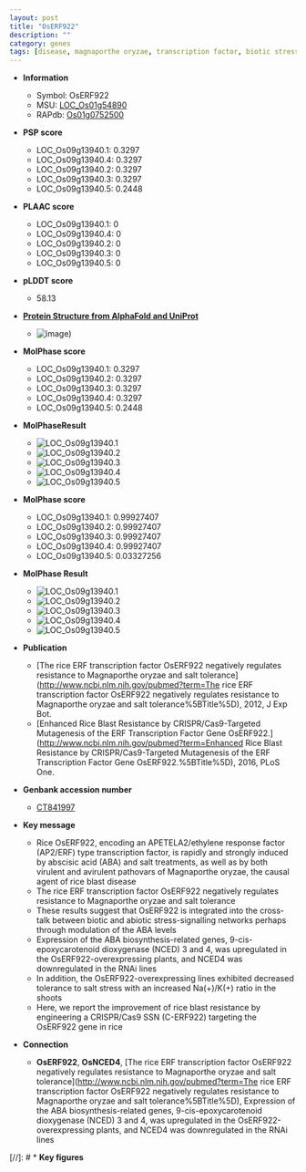 ```yaml
---
layout: post
title: "OsERF922"
description: ""
category: genes
tags: [disease, magnaporthe oryzae, transcription factor, biotic stress,  ABA , ethylene, blast, shoot, abiotic stress, salt, salt stress, salt tolerance, blast disease, resistance, blast resistance]
---
```


* **Information**  
    + Symbol: OsERF922  
    + MSU: [LOC_Os01g54890](http://rice.plantbiology.msu.edu/cgi-bin/ORF_infopage.cgi?orf=LOC_Os01g54890)  
    + RAPdb: [Os01g0752500](http://rapdb.dna.affrc.go.jp/viewer/gbrowse_details/irgsp1?name=Os01g0752500)  

* **PSP score**  
    + LOC_Os09g13940.1: 0.3297 
    + LOC_Os09g13940.4: 0.3297 
    + LOC_Os09g13940.2: 0.3297 
    + LOC_Os09g13940.3: 0.3297 
    + LOC_Os09g13940.5: 0.2448 

* **PLAAC score**  
    + LOC_Os09g13940.1: 0 
    + LOC_Os09g13940.4: 0 
    + LOC_Os09g13940.2: 0 
    + LOC_Os09g13940.3: 0 
    + LOC_Os09g13940.5: 0 

* **pLDDT score**
    + 58.13

* **[Protein Structure from AlphaFold and UniProt](https://www.uniprot.org/uniprotkb/Q0JJ98/entry#structure)**
    + ![image](https://ricepsp.github.io/images/Q0/AF-Q0JJ98-F1.png))

* **MolPhase score**
    + LOC_Os09g13940.1: 0.3297
    + LOC_Os09g13940.2: 0.3297
    + LOC_Os09g13940.3: 0.3297
    + LOC_Os09g13940.4: 0.3297
    + LOC_Os09g13940.5: 0.2448

* **MolPhaseResult**
    + ![LOC_Os09g13940.1](https://ricepsp.github.io/pictures/LOC_Os09g/LOC_Os09g13940.1.png)
    + ![LOC_Os09g13940.2](https://ricepsp.github.io/pictures/LOC_Os09g/LOC_Os09g13940.2.png)
    + ![LOC_Os09g13940.3](https://ricepsp.github.io/pictures/LOC_Os09g/LOC_Os09g13940.3.png)
    + ![LOC_Os09g13940.4](https://ricepsp.github.io/pictures/LOC_Os09g/LOC_Os09g13940.4.png)
    + ![LOC_Os09g13940.5](https://ricepsp.github.io/pictures/LOC_Os09g/LOC_Os09g13940.5.png)

* **MolPhase score**
    + LOC_Os09g13940.1: 0.99927407
    + LOC_Os09g13940.2: 0.99927407
    + LOC_Os09g13940.3: 0.99927407
    + LOC_Os09g13940.4: 0.99927407
    + LOC_Os09g13940.5: 0.03327256

* **MolPhase Result**
    + ![LOC_Os09g13940.1](https://304243504.github.io/Pictures/LOC_Os09g/LOC_Os09g13940.1.png)
    + ![LOC_Os09g13940.2](https://304243504.github.io/Pictures/LOC_Os09g/LOC_Os09g13940.2.png)
    + ![LOC_Os09g13940.3](https://304243504.github.io/Pictures/LOC_Os09g/LOC_Os09g13940.3.png)
    + ![LOC_Os09g13940.4](https://304243504.github.io/Pictures/LOC_Os09g/LOC_Os09g13940.4.png)
    + ![LOC_Os09g13940.5](https://304243504.github.io/Pictures/LOC_Os09g/LOC_Os09g13940.5.png)

* **Publication**  
    + [The rice ERF transcription factor OsERF922 negatively regulates resistance to Magnaporthe oryzae and salt tolerance](http://www.ncbi.nlm.nih.gov/pubmed?term=The rice ERF transcription factor OsERF922 negatively regulates resistance to Magnaporthe oryzae and salt tolerance%5BTitle%5D), 2012, J Exp Bot.
    + [Enhanced Rice Blast Resistance by CRISPR/Cas9-Targeted Mutagenesis of the ERF Transcription Factor Gene OsERF922.](http://www.ncbi.nlm.nih.gov/pubmed?term=Enhanced Rice Blast Resistance by CRISPR/Cas9-Targeted Mutagenesis of the ERF Transcription Factor Gene OsERF922.%5BTitle%5D), 2016, PLoS One.

* **Genbank accession number**  
    + [CT841997](http://www.ncbi.nlm.nih.gov/nuccore/CT841997)

* **Key message**  
    + Rice OsERF922, encoding an APETELA2/ethylene response factor (AP2/ERF) type transcription factor, is rapidly and strongly induced by abscisic acid (ABA) and salt treatments, as well as by both virulent and avirulent pathovars of Magnaporthe oryzae, the causal agent of rice blast disease
    + The rice ERF transcription factor OsERF922 negatively regulates resistance to Magnaporthe oryzae and salt tolerance
    + These results suggest that OsERF922 is integrated into the cross-talk between biotic and abiotic stress-signalling networks perhaps through modulation of the ABA levels
    + Expression of the ABA biosynthesis-related genes, 9-cis-epoxycarotenoid dioxygenase (NCED) 3 and 4, was upregulated in the OsERF922-overexpressing plants, and NCED4 was downregulated in the RNAi lines
    + In addition, the OsERF922-overexpressing lines exhibited decreased tolerance to salt stress with an increased Na(+)/K(+) ratio in the shoots
    + Here, we report the improvement of rice blast resistance by engineering a CRISPR/Cas9 SSN (C-ERF922) targeting the OsERF922 gene in rice

* **Connection**  
    + __OsERF922__, __OsNCED4__, [The rice ERF transcription factor OsERF922 negatively regulates resistance to Magnaporthe oryzae and salt tolerance](http://www.ncbi.nlm.nih.gov/pubmed?term=The rice ERF transcription factor OsERF922 negatively regulates resistance to Magnaporthe oryzae and salt tolerance%5BTitle%5D), Expression of the ABA biosynthesis-related genes, 9-cis-epoxycarotenoid dioxygenase (NCED) 3 and 4, was upregulated in the OsERF922-overexpressing plants, and NCED4 was downregulated in the RNAi lines

[//]: # * **Key figures**  


